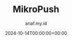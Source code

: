 ---
title: "MikroPush"
date: 2024-10-14T00:00:00+00:00
author: ariaf.my.id
layout: repo_post
repo:
  preview: https://www.youtube.com/embed/rixg3n8MfS4?si=nZQm3RepUPsNq7OA
  demo: https://github.com/ariafatah0711/MikroPush
  source: https://github.com/ariafatah0711/MikroPush
categories: repo
tags: [repo]
---
